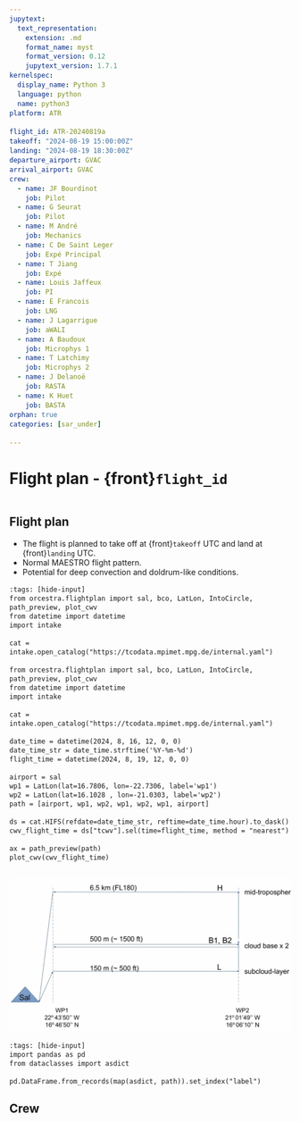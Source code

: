 ```yaml
---
jupytext:
  text_representation:
    extension: .md
    format_name: myst
    format_version: 0.12
    jupytext_version: 1.7.1
kernelspec:
  display_name: Python 3
  language: python
  name: python3
platform: ATR

flight_id: ATR-20240819a
takeoff: "2024-08-19 15:00:00Z"
landing: "2024-08-19 18:30:00Z"
departure_airport: GVAC
arrival_airport: GVAC
crew:
  - name: JF Bourdinot
    job: Pilot
  - name: G Seurat
    job: Pilot
  - name: M André
    job: Mechanics
  - name: C De Saint Leger
    job: Expé Principal
  - name: T Jiang
    job: Expé 
  - name: Louis Jaffeux
    job: PI
  - name: E Francois
    job: LNG
  - name: J Lagarrigue
    job: aWALI
  - name: A Baudoux
    job: Microphys 1
  - name: T Latchimy
    job: Microphys 2
  - name: J Delanoë
    job: RASTA
  - name: K Huet
    job: BASTA
orphan: true
categories: [sar_under]

---
```


# Flight plan - {front}`flight_id`

```{badges}
```

## Flight plan
* The flight is planned to take off at {front}`takeoff` UTC and land at {front}`landing` UTC.
* Normal MAESTRO flight pattern.
* Potential for deep convection and doldrum-like conditions. 
```{code-cell} python3
:tags: [hide-input]
from orcestra.flightplan import sal, bco, LatLon, IntoCircle, path_preview, plot_cwv
from datetime import datetime
import intake

cat = intake.open_catalog("https://tcodata.mpimet.mpg.de/internal.yaml")

from orcestra.flightplan import sal, bco, LatLon, IntoCircle, path_preview, plot_cwv
from datetime import datetime
import intake

cat = intake.open_catalog("https://tcodata.mpimet.mpg.de/internal.yaml")

date_time = datetime(2024, 8, 16, 12, 0, 0)
date_time_str = date_time.strftime('%Y-%m-%d')
flight_time = datetime(2024, 8, 19, 12, 0, 0)

airport = sal
wp1 = LatLon(lat=16.7806, lon=-22.7306, label='wp1')
wp2 = LatLon(lat=16.1028 , lon=-21.0303, label='wp2')
path = [airport, wp1, wp2, wp1, wp2, wp1, airport]

ds = cat.HIFS(refdate=date_time_str, reftime=date_time.hour).to_dask()
cwv_flight_time = ds["tcwv"].sel(time=flight_time, method = "nearest")

ax = path_preview(path)
plot_cwv(cwv_flight_time)


```
![Flight Levels](./LEVELS-ATR-20240819a.jpg)

<!-- * SAFIRE Flight Plan submitted to Air Traffic Control (ATC) -->

<!-- ![Page 1](./SAFIRE-ATR-20240819a.jpg) -->

```{code-cell} python3
:tags: [hide-input]
import pandas as pd
from dataclasses import asdict

pd.DataFrame.from_records(map(asdict, path)).set_index("label")
```

## Crew

```{crew}
```